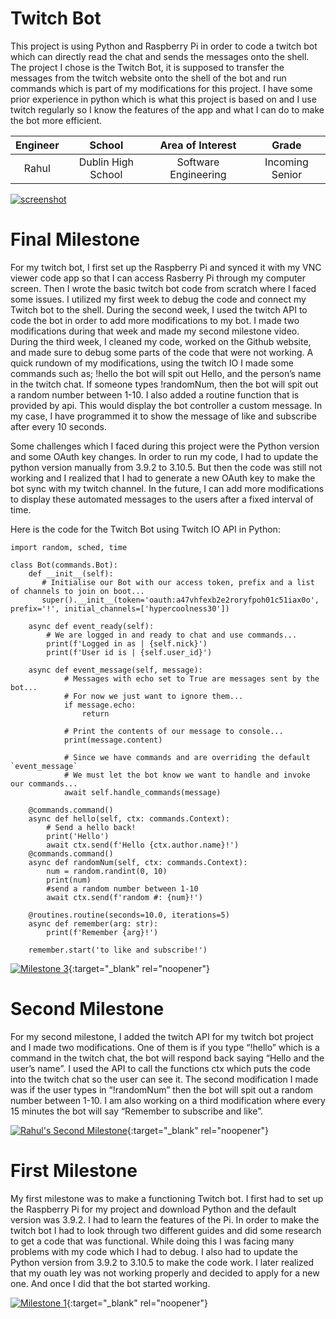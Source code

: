﻿# Twitch Bot
This project is using Python and Raspberry Pi in order to code a twitch bot which can directly read the chat and sends the messages onto the shell. The project I chose is the Twitch Bot, it is supposed to transfer the messages from the twitch website onto the shell of the bot and run commands which is part of my modifications for this project. I have some prior experience in python which is what this project is based on and I use twitch regularly so I know the features of the app and what I can do to make the bot more efficient. 

| **Engineer** | **School** | **Area of Interest** | **Grade** |
|:--:|:--:|:--:|:--:|
| Rahul | Dublin High School | Software Engineering | Incoming Senior |

<a href="https://ibb.co/qk4hBxH"><img src="https://i.ibb.co/6gpGYNK/screenshot.png" alt="screenshot" border="0"></a>
  
# Final Milestone
For my twitch bot, I first set up the Raspberry Pi and synced it with my VNC viewer code app so that I can access Rasberry Pi through my computer screen. Then I  wrote the basic twitch bot code from scratch where I faced some issues. I utilized my first week to debug the code and connect my Twitch bot to the shell. During the second week, I used the twitch API to code the bot in order to add more modifications to my bot. I made two modifications during that week and made my second milestone video. During the third week, I cleaned my code, worked on the Github website, and made sure to debug some parts of the code that were not working. A quick rundown of my modifications, using the twitch IO I made some commands such as; !hello the bot will spit out Hello, and the person’s name in the twitch chat. If someone types !randomNum, then the bot will spit out a random number between 1-10. I also added a routine function that is provided by api. This would display the bot controller a custom message. In my case, I have programmed it to show the message of like and subscribe after every 10 seconds.

Some challenges which I faced during this project were the Python version and some OAuth key changes. In order to run my code, I had to update the python version manually from 3.9.2 to 3.10.5. But then the code was still not working and I realized that I had to generate a new OAuth key to make the bot sync with my twitch channel. In the future, I can add more modifications to display these automated messages to the users after a fixed interval of time.

Here is the code for the Twitch Bot using Twitch IO API in Python:

```from twitchio.ext import commands, routines
import random, sched, time 

class Bot(commands.Bot):
    def __init__(self):
       # Initialise our Bot with our access token, prefix and a list of channels to join on boot...
       super().__init__(token='oauth:a47vhfexb2e2roryfpoh01c51iax0o', prefix='!', initial_channels=['hypercoolness30'])

    async def event_ready(self):
        # We are logged in and ready to chat and use commands...
        print(f'Logged in as | {self.nick}')
        print(f'User id is | {self.user_id}')

    async def event_message(self, message):
            # Messages with echo set to True are messages sent by the bot...
            # For now we just want to ignore them...
            if message.echo:
                return

            # Print the contents of our message to console...
            print(message.content)

            # Since we have commands and are overriding the default `event_message`
            # We must let the bot know we want to handle and invoke our commands...
            await self.handle_commands(message)

    @commands.command()
    async def hello(self, ctx: commands.Context):
        # Send a hello back!
        print('Hello')
        await ctx.send(f'Hello {ctx.author.name}!')
    @commands.command()
    async def randomNum(self, ctx: commands.Context):
        num = random.randint(0, 10)
        print(num)
        #send a random number between 1-10
        await ctx.send(f'random #: {num}!')
    
    @routines.routine(seconds=10.0, iterations=5)
    async def remember(arg: str):
        print(f'Remember {arg}!')
        
    remember.start('to like and subscribe!')
```

[![Milestone 3](https://res.cloudinary.com/marcomontalbano/image/upload/v1656623081/video_to_markdown/images/youtube--K2IrG8-i3lM-c05b58ac6eb4c4700831b2b3070cd403.jpg)](https://www.youtube.com/watch?v=K2IrG8-i3lM "Milestone 3"){:target="_blank" rel="noopener"}

# Second Milestone
For my second milestone, I added the twitch API for my twitch bot project and I made two modifications. One of them is if you type “!hello” which is a command in the twitch chat, the bot will respond back saying “Hello and the user’s name”. I used the API to call the functions ctx which puts the code into the twitch chat so the user can see it. The second modification I made was if the user types in “!randomNum” then the bot will spit out a random number between 1-10. I am also working on a third modification where every 15 minutes the bot will say “Remember to subscribe and like”.

[![Rahul's Second Milestone](https://res.cloudinary.com/marcomontalbano/image/upload/v1656105469/video_to_markdown/images/youtube--VZ5WCXRN4-s-c05b58ac6eb4c4700831b2b3070cd403.jpg)](https://www.youtube.com/watch?v=VZ5WCXRN4-s "Rahul's Second Milestone"){:target="_blank" rel="noopener"}

# First Milestone
My first milestone was to make a functioning Twitch bot. I first had to set up the Raspberry Pi for my project and download Python and the default version was 3.9.2.  I had to learn the features of the Pi. In order to make the twitch bot I had to look through two different guides and did some research to get a code that was functional. While doing this I was facing many problems with my code which I had to debug. I also had to update the Python version from 3.9.2 to 3.10.5 to make the code work. I later realized that my ouath ley was not working properly and decided to apply for a new one. And once I did that the bot started working.

[![Milestone 1](https://res.cloudinary.com/marcomontalbano/image/upload/v1655844344/video_to_markdown/images/youtube--RvDTBw8fGOY-c05b58ac6eb4c4700831b2b3070cd403.jpg)](https://www.youtube.com/watch?v=RvDTBw8fGOY "Milestone 1"){:target="_blank" rel="noopener"}
